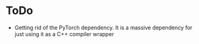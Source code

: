 # ToDo

- Getting rid of the PyTorch dependency. It is a massive dependency for just using it as a C++ compiler wrapper